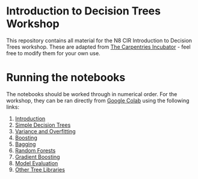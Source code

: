 # Introduction to Decision Trees Workshop

This repository contains all material for the N8 CIR Introduction to Decision Trees workshop. These are adapted from [The Carpentries Incubator](https://carpentries-incubator.github.io/machine-learning-trees-python/index.html) - feel free to modify them for your own use.

# Running the notebooks

The notebooks should be worked through in numerical order. For the workshop, they can be ran directly from [Google Colab](https://colab.research.google.com) using the following links:

1. [Introduction](https://colab.research.google.com/github/mattswatson/intro-to-trees-workshop/blob/main/01%20-%20Introduction.ipynb)
2. [Simple Decision Trees](https://colab.research.google.com/github/mattswatson/intro-to-trees-workshop/blob/main/02%20-%20Simple%20Decision%20Trees.ipynb)
3. [Variance and Overfitting](https://colab.research.google.com/github/mattswatson/intro-to-trees-workshop/blob/main/03%20-%20Variance%20and%20Overfitting.ipynb)
4. [Boosting](https://colab.research.google.com/github/mattswatson/intro-to-trees-workshop/blob/main/04%20-%20Boosting.ipynb)
5. [Bagging](https://colab.research.google.com/github/mattswatson/intro-to-trees-workshop/blob/main/05%20-%20Bagging.ipynb)
6. [Random Forests](https://colab.research.google.com/github/mattswatson/intro-to-trees-workshop/blob/main/06%20-%20Random%20Forests.ipynb)
7. [Gradient Boosting](https://colab.research.google.com/github/mattswatson/intro-to-trees-workshop/blob/main/07%20-%20Gradient%20Boosting.ipynb)
8. [Model Evaluation](https://colab.research.google.com/github/mattswatson/intro-to-trees-workshop/blob/main/08%20-%20Model%20Evaluation.ipynb)
9. [Other Tree Libraries](https://colab.research.google.com/github/mattswatson/intro-to-trees-workshop/blob/main/09%20-%20Other%20Tree%20Libraries.ipynb)